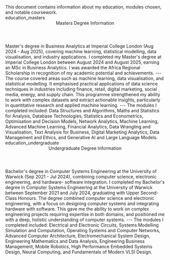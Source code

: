 <metadata>
    This document contains information about
    my education, modules chosen, and notable
    coursework.
</metadata>

<!-- Masters Degree -->
<section>
    <id>education_masters</id>
    <header>Masters Degree Information</header>
    <context>
        Master's degree in Business Analytics at Imperial 
        College London (Aug 2024 - Aug 2025), covering machine 
        learning, statistical modelling, data visualisation, 
        and industry applications.
    </context>
    <document>
        I completed my Master's degree at Imperial College 
        London between August 2024 and August 2025, earning an 
        MSc in Business Analytics. I was awarded the Africa 
        Regional Scholarship in recognition of my academic 
        potential and achievements.  
        ---
        The course covered areas such as machine learning, data 
        visualisation, and statistical modelling. It emphasised 
        practical applications of data science techniques in 
        industries including finance, retail, digital marketing, 
        social media, energy, and supply chain. This programme 
        strengthened my ability to work with complex datasets 
        and extract actionable insights, particularly in 
        quantitative research and applied machine learning.  
        ---
        The modules I completed included: Data Structures and 
        Algorithms, Maths and Statistics for Analysis, Database 
        Technologies, Statistics and Econometrics, Optimisation 
        and Decision Models, Network Analytics, Machine Learning, 
        Advanced Machine Learning, Financial Analytics, Data 
        Wrangling and Visualisation, Text Analysis for Business, 
        Digital Marketing Analytics, Data Management and Ethics, 
        and Generative AI and Large Language Models.
    </document>
</section>

<!-- Undergraduate Degree -->
<section>
    <id>education_undergraduate</id>
    <header>Undergraduate Degree Information</header>
    <context>
        Bachelor's degree in Computer Systems Engineering at 
        the University of Warwick (Sep 2021 - Jul 2024), combining 
        computer science, electronic engineering, and hardware-
        software integration.
    </context>
    <document>
        I completed my Bachelor's degree in Computer Systems 
        Engineering at the University of Warwick between 
        September 2021 and July 2024, graduating with Upper 
        Second-Class Honours. The degree combined computer 
        science and electronic engineering, with a focus on 
        designing computer systems and integrating hardware 
        with software. This gave me the ability to work on 
        complex engineering projects requiring expertise in 
        both domains, and positioned me with a deep, holistic 
        understanding of computer systems.  
        ---
        The modules I completed included: Electrical and 
        Electronic Circuits, Systems Modelling Simulation and 
        Computation, Operating Systems and Computer Networks, 
        Advanced Computer Architecture, Electromechanical 
        System Design, Engineering Mathematics and Data 
        Analysis, Engineering Business Management, Mobile 
        Robotics, High Performance Embedded Systems Design, 
        Neural Computing, and Fundamentals of Modern VLSI 
        Design.
    </document>
</section>